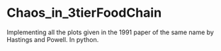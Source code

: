 # Chaos_in_3tierFoodChain
Implementing all the plots given in the 1991 paper of the same name by Hastings and Powell. In python.
